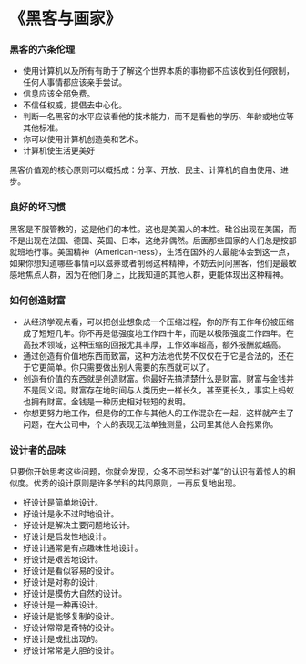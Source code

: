 # 《黑客与画家》

### 黑客的六条伦理

* 使用计算机以及所有有助于了解这个世界本质的事物都不应该收到任何限制，任何人事情都应该亲手尝试。
* 信息应该全部免费。
* 不信任权威，提倡去中心化。
* 判断一名黑客的水平应该看他的技术能力，而不是看他的学历、年龄或地位等其他标准。
* 你可以使用计算机创造美和艺术。
* 计算机使生活更美好

黑客价值观的核心原则可以概括成：分享、开放、民主、计算机的自由使用、进步。

### 良好的坏习惯

黑客是不服管教的，这是他们的本性。这也是美国人的本性。硅谷出现在美国，而不是出现在法国、德国、英国、日本，这绝非偶然。后面那些国家的人们总是按部就班地行事。美国精神（American-ness），生活在国外的人最能体会到这一点，如果你想知道哪些事情可以滋养或者削弱这种精神，不妨去问问黑客，他们是最敏感地焦点人群，因为在他们身上，比我知道的其他人群，更能体现出这种精神。

### 如何创造财富

* 从经济学观点看，可以把创业想象成一个压缩过程，你的所有工作年份被压缩成了短短几年。你不再是低强度地工作四十年，而是以极限强度工作四年。在高技术领域，这种压缩的回报尤其丰厚，工作效率超高，额外报酬就越高。
* 通过创造有价值地东西而致富，这种方法地优势不仅仅在于它是合法的，还在于它更简单。你只需要做出别人需要的东西就可以了。
* 创造有价值的东西就是创造财富。你最好先搞清楚什么是财富。财富与金钱并不是同义词。财富存在地时间与人类历史一样长久，甚至更长久，事实上蚂蚁也拥有财富。金钱是一种历史相对较短的发明。
* 你想更努力地工作，但是你的工作与其他人的工作混杂在一起，这样就产生了问题，在大公司中，个人的表现无法单独测量，公司里其他人会拖累你。

### 设计者的品味

只要你开始思考这些问题，你就会发现，众多不同学科对“美”的认识有着惊人的相似度。优秀的设计原则是许多学科的共同原则，一再反复地出现。

* 好设计是简单地设计。
* 好设计是永不过时地设计。
* 好设计是解决主要问题地设计。
* 好设计是启发性地设计。
* 好设计通常是有点趣味性地设计。
* 好设计是艰苦地设计。
* 好设计是看似容易的设计。
* 好设计是对称的设计，
* 好设计是模仿大自然的设计。
* 好设计是一种再设计。
* 好设计是能够复制的设计。
* 好设计常常是奇特的设计。
* 好设计是成批出现的。
* 好设计常常是大胆的设计。
